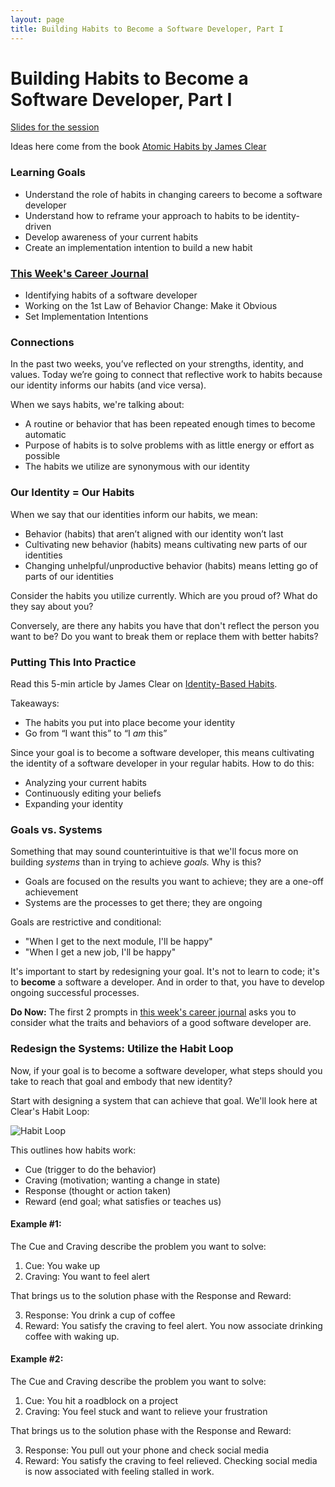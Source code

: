 ```yaml
---
layout: page
title: Building Habits to Become a Software Developer, Part I
---
```


# Building Habits to Become a Software Developer, Part I

[Slides for the session](https://docs.google.com/presentation/d/1BwXUyaDs4Ms9v8i9Iye3I3XnGirTpLgQxOzglAEw_Wc/edit?usp=sharing)

Ideas here come from the book [Atomic Habits by James Clear](https://bookshop.org/books/atomic-habits-an-easy-proven-way-to-build-good-habits-break-bad-ones/9780735211292)

### Learning Goals
* Understand the role of habits in changing careers to become a software developer
* Understand how to reframe your approach to habits to be identity-driven
* Develop awareness of your current habits
* Create an implementation intention to build a new habit

### [This Week's Career Journal](https://github.com/turingschool/career-development-curriculum-site/blob/master/module_one/mod1_career_journal_prompts.md#week-3)
* Identifying habits of a software developer
* Working on the 1st Law of Behavior Change: Make it Obvious
* Set Implementation Intentions

### Connections
In the past two weeks, you’ve reflected on your strengths, identity, and values. Today we’re going to connect that reflective work to habits because our identity informs our habits (and vice versa).

When we says habits, we're talking about:

* A routine or behavior that has been repeated enough times to become automatic
* Purpose of habits is to solve problems with as little energy or effort as possible
* The habits we utilize are synonymous with our identity

### Our Identity = Our Habits
When we say that our identities inform our habits, we mean:

* Behavior (habits) that aren’t aligned with our identity won’t last
* Cultivating new behavior (habits) means cultivating new parts of our identities
* Changing unhelpful/unproductive behavior (habits) means letting go of parts of our identities

Consider the habits you utilize currently. Which are you proud of? What do they say about you? 

Conversely, are there any habits you have that don't reflect the person you want to be? Do you want to break them or replace them with better habits?

### Putting This Into Practice
Read this 5-min article by James Clear on [Identity-Based Habits](https://jamesclear.com/identity-based-habits).

Takeaways:
* The habits you put into place become your identity
* Go from “I want this” to “I *am* this”

Since your goal is to become a software developer, this means cultivating the identity of a software developer in your regular habits. How to do this:

* Analyzing your current habits
* Continuously editing your beliefs
* Expanding your identity

### Goals vs. Systems
Something that may sound counterintuitive is that we'll focus more on building *systems* than in trying to achieve *goals.* Why is this?

* Goals are focused on the results you want to achieve; they are a one-off achievement
* Systems are the processes to get there; they are ongoing

Goals are restrictive and conditional:
  * "When I get to the next module, I'll be happy"
  * "When I get a new job, I'll be happy"

It's important to start by redesigning your goal. It's not to learn to code; it's to **become** a software a developer. And in order to that, you have to develop ongoing successful processes.

**Do Now:** The first 2 prompts in [this week's career journal](https://github.com/turingschool/career-development-curriculum-site/blob/master/module_one/mod1_career_journal_prompts.md#week-3) asks you to consider what the traits and behaviors of a good software developer are.

### Redesign the Systems: Utilize the Habit Loop
Now, if your goal is to become a software developer, what steps should you take to reach that goal and embody that new identity?

Start with designing a system that can achieve that goal. We'll look here at Clear's Habit Loop:

![Habit Loop](https://github.com/turingschool/career-development-curriculum-site/blob/master/images/habit-loop.png)

This outlines how habits work:

* Cue (trigger to do the behavior)
* Craving (motivation; wanting a change in state)
* Response (thought or action taken)
* Reward (end goal; what satisfies or teaches us)

#### Example #1:
The Cue and Craving describe the problem you want to solve:

1. Cue: You wake up
2. Craving: You want to feel alert

That brings us to the solution phase with the Response and Reward:

3. Response: You drink a cup of coffee
4. Reward: You satisfy the craving to feel alert. You now associate drinking coffee with waking up.

#### Example #2:
The Cue and Craving describe the problem you want to solve:

1. Cue: You hit a roadblock on a project
2. Craving: You feel stuck and want to relieve your frustration

That brings us to the solution phase with the Response and Reward:

3. Response: You pull out your phone and check social media
4. Reward: You satisfy the craving to feel relieved. Checking social media is now associated with feeling stalled in work.

